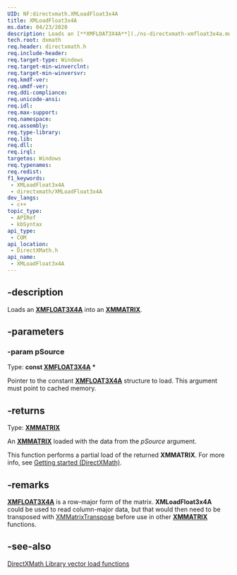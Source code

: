 ```yaml
---
UID: NF:directxmath.XMLoadFloat3x4A
title: XMLoadFloat3x4A
ms.date: 04/23/2020
description: Loads an [**XMFLOAT3X4A**](./ns-directxmath-xmfloat3x4a.md) into an [**XMMATRIX**](./ns-directxmath-xmmatrix.md).
tech.root: dxmath
req.header: directxmath.h
req.include-header: 
req.target-type: Windows
req.target-min-winverclnt: 
req.target-min-winversvr: 
req.kmdf-ver: 
req.umdf-ver: 
req.ddi-compliance: 
req.unicode-ansi: 
req.idl: 
req.max-support: 
req.namespace: 
req.assembly: 
req.type-library: 
req.lib: 
req.dll: 
req.irql: 
targetos: Windows
req.typenames: 
req.redist: 
f1_keywords:
 - XMLoadFloat3x4A
 - directxmath/XMLoadFloat3x4A
dev_langs:
 - c++
topic_type:
 - APIRef
 - kbSyntax
api_type:
 - COM
api_location:
 - DirectXMath.h
api_name:
 - XMLoadFloat3x4A
---
```


## -description

Loads an [**XMFLOAT3X4A**](/windows/win32/api/directxmath/ns-directxmath-xmfloat3x4a) into an [**XMMATRIX**](/windows/win32/api/directxmath/ns-directxmath-xmmatrix).

## -parameters

### -param pSource

Type: **const [XMFLOAT3X4A](./ns-directxmath-xmfloat3x4a.md) \*** 

Pointer to the constant [**XMFLOAT3X4A**](./ns-directxmath-xmfloat3x4a.md) structure to load. This argument must point to cached memory.

## -returns

Type: **[XMMATRIX](./ns-directxmath-xmmatrix.md)**

An [**XMMATRIX**](./ns-directxmath-xmmatrix.md) loaded with the data from the *pSource* argument.

This function performs a partial load of the returned **XMMATRIX**. For more info, see [Getting started (DirectXMath)](/windows/win32/dxmath/pg-xnamath-getting-started).

## -remarks

[**XMFLOAT3X4A**](./ns-directxmath-xmfloat3x4a.md) is a row-major form of the matrix. **XMLoadFloat3x4A** could be used to read column-major data, but that would then need to be transposed with [XMMatrixTranspose](./nf-directxmath-xmmatrixtranspose.md) before use in other [**XMMATRIX**](./ns-directxmath-xmmatrix.md) functions.

## -see-also

[DirectXMath Library vector load functions](/windows/desktop/dxmath/ovw-xnamath-reference-functions-load)